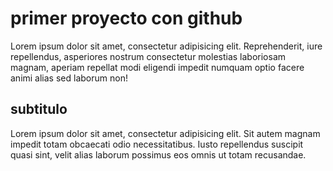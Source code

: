 # primer proyecto con github
Lorem ipsum dolor sit amet, consectetur adipisicing elit. Reprehenderit, iure repellendus, asperiores nostrum consectetur molestias laboriosam magnam, aperiam repellat modi eligendi impedit numquam optio facere animi alias sed laborum non!

## subtitulo 
Lorem ipsum dolor sit amet, consectetur adipisicing elit. Sit autem magnam impedit totam obcaecati odio necessitatibus. Iusto repellendus suscipit quasi sint, velit alias laborum possimus eos omnis ut totam recusandae.